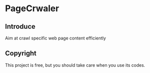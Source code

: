 # PageCrwaler
## Introduce
Aim at crawl specific web page content efficiently

## Copyright
This project is free, but you should take care when you use its codes.